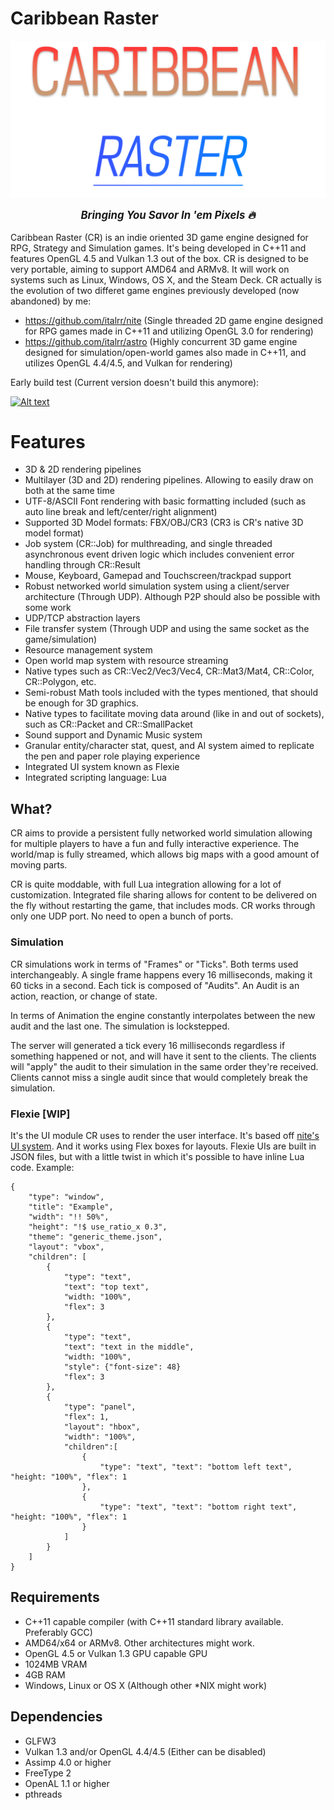 # Caribbean Raster

[<img src="./docs/images/cr_logo.png" style="display: block; margin: 0 auto" />](https://github.com/italrr/cr)

<p style="text-align: center; font-weight:bold; font-style: italic; font-size: 1.2em">Bringing You Savor In 'em Pixels 🔥</p>

Caribbean Raster (CR) is an indie oriented 3D game engine designed for RPG, Strategy and Simulation games. It's being developed in C++11 and features OpenGL 4.5 and Vulkan 1.3 out of the box. CR is designed to be very portable, aiming to support AMD64 and ARMv8. It will work on systems such as Linux, Windows, OS X, and the Steam Deck.
CR actually is the evolution of two differet game engines previously developed (now abandoned) by me:

- https://github.com/italrr/nite (Single threaded 2D game engine designed for RPG games made in C++11 and utilizing OpenGL 3.0 for rendering)
- https://github.com/italrr/astro (Highly concurrent 3D game engine designed for simulation/open-world games also made in C++11, and utilizes OpenGL 4.4/4.5, and Vulkan for rendering)

Early build test (Current version doesn't build this anymore):

[![Alt text](/docs/videos/test.gif?raw=true "Early build")](https://www.youtube.com/watch?v=bo8umj15AYM)


# Features
- 3D & 2D rendering pipelines
- Multilayer (3D and 2D) rendering pipelines. Allowing to easily draw on both at the same time
- UTF-8/ASCII Font rendering with basic formatting included (such as auto line break and left/center/right alignment)
- Supported 3D Model formats: FBX/OBJ/CR3 (CR3 is CR's native 3D model format)
- Job system (CR::Job) for multhreading, and single threaded asynchronous event driven logic which includes convenient error handling through CR::Result
- Mouse, Keyboard, Gamepad and Touchscreen/trackpad support
- Robust networked world simulation system using a client/server architecture (Through UDP). Although P2P should also be possible with some work
- UDP/TCP abstraction layers
- File transfer system (Through UDP and using the same socket as the game/simulation)
- Resource management system
- Open world map system with resource streaming 
- Native types such as CR::Vec2/Vec3/Vec4, CR::Mat3/Mat4, CR::Color, CR::Polygon, etc. 
- Semi-robust Math tools included with the types mentioned, that should be enough for 3D graphics.
- Native types to facilitate moving data around (like in and out of sockets), such as CR::Packet and CR::SmallPacket
- Sound support and Dynamic Music system
- Granular entity/character stat, quest, and AI system aimed to replicate the pen and paper role playing experience
- Integrated UI system known as Flexie
- Integrated scripting language: Lua

## What?

CR aims to provide a persistent fully networked world simulation allowing for multiple players to have a fun and fully interactive experience. The world/map is fully streamed, which allows big maps with a good amount of moving parts. 

CR is quite moddable, with full Lua integration allowing for a lot of customization. Integrated file sharing allows for content to be delivered on the fly without restarting the game, that includes mods. CR works through only one UDP port. No need to open a bunch of ports.

###  Simulation

CR simulations work in terms of "Frames" or "Ticks". Both terms used interchangeably. A single frame happens every 16 milliseconds, making it 60 ticks in a second. Each tick is composed of "Audits". An Audit is an action, reaction, or change of state.

In terms of Animation the engine constantly interpolates between the new audit and the last one. The simulation is lockstepped.

The server will generated a tick every 16 milliseconds regardless if something happened or not, and will have it sent to the clients. The clients will "apply" the audit to their simulation in the same order they're received. Clients cannot miss a single audit since that would completely break the simulation.

### Flexie [WIP]

It's the UI module CR uses to render the user interface. It's based off [nite's UI system](https://github.com/italrr/nite/tree/master/src/Engine/UI). And it works using Flex boxes for layouts. Flexie UIs are built in JSON files, but with a little twist in which it's possible to have inline Lua code.
Example:
```
{
    "type": "window",
    "title": "Example",
    "width": "!! 50%",
    "height": "!$ use_ratio_x 0.3",
    "theme": "generic_theme.json",
    "layout": "vbox",
    "children": [
        {
            "type": "text",
            "text": "top text",
            "width: "100%",
            "flex": 3
        },
        {
            "type": "text",
            "text": "text in the middle",
            "width: "100%",
            "style": {"font-size": 48}
            "flex": 3
        },        
        {
            "type": "panel",
            "flex": 1,
            "layout": "hbox",
            "width": "100%",
            "children":[
                {
                    "type": "text", "text": "bottom left text", "height: "100%", "flex": 1                    
                },
                {
                    "type": "text", "text": "bottom right text", "height: "100%", "flex": 1                    
                }                
            ]                
        }
    ]
}
```

## Requirements

- C++11 capable compiler (with C++11 standard library available. Preferably GCC)
- AMD64/x64 or ARMv8. Other architectures might work.
- OpenGL 4.5 or Vulkan 1.3 GPU capable GPU
- 1024MB VRAM
- 4GB RAM
- Windows, Linux or OS X (Although other *NIX might work)

## Dependencies

- GLFW3
- Vulkan 1.3 and/or OpenGL 4.4/4.5 (Either can be disabled)
- Assimp 4.0 or higher
- FreeType 2
- OpenAL 1.1 or higher
- pthreads 
